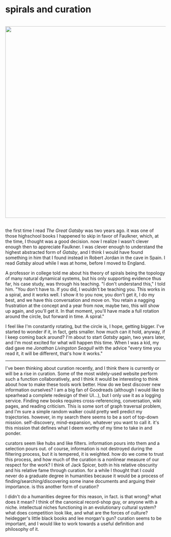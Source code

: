 # spirals and curation 

<br>
<div style="text-align: center;">
<img src="https://78.media.tumblr.com/ab3363055463f10fae7e533a1fb7f72c/tumblr_ouh8ulQkkJ1r9tglmo3_r1_1280.jpg" width="600">
</div>
<br>

the first time I read *The Great Gatsby* was two years ago. it was one of those highschool books I happened to skip in favor of Faulkner, which, at the time, I thought was a good decision. now I realize I wasn't clever enough then to appreciate Faulkner. I was clever enough to understand the highest abstracted form of *Gatsby*, and I think I would have found something in him that I found instead in Robert Jordan in the cave in Spain. I read *Gatsby* aloud while I was at home, before I moved to England. 

A professor in college told me about his theory of spirals being the topology of many natural dynamical systems, but his only supporting evidence thus far, his case study, was through his teaching. "I don't understand this," I told him. "You don't have to. If you did, I wouldn't be teaching you. This works in a spiral, and it works well. I show it to you now, you don't get it, I do my best, and we have this conversation and move on. You retain a nagging frustration at the concept and a year from now, maybe two, this will show up again, and you'll get it. In that moment, you'll have made a full rotation around the circle, but forward in time. A spiral."

I feel like I'm constantly rotating, but the circle is, I hope, getting bigger. I've started to wonder if it, in fact, gets smaller. how much can it hold, anyway, if I keep coming back around? I'm about to start *Gatsby* again, two years later, and I'm most excited for what will happen this time. When I was a kid, my dad gave me *Jonathan Livingston Seagull* with the advice "every time you read it, it will be different, that's how it works."

***

I've been thinking about curation recently, and I think there is currently or will be a rise in curation. Some of the most widely-used website perform such a function collaboratively, and I think it would be interesting to think about how to make these tools work better. How do we best discover new information ourselves? I am a big fan of Goodreads (although I would like to spearhead a complete redesign of their UI...), but I only use it as a logging service. Finding new books requires cross-referencing, conversation, wiki pages, and reading criticism. This is some sort of graph traversal problem, and I'm sure a simple random walker could pretty well predict my trajectories. however, in my search there seems to be a sort of top-down mission. self-discovery, mind-expansion, whatever you want to call it. it's this mission that defines what I deem worthy of my time to take in and ponder. 

curators seem like hubs and like filters. information pours into them and a selection pours out. of course, information is not destroyed during the filtering process, but it is tempered, it is weighted. how do we come to trust this process, and how much of the curation is a nonlinear measure of our respect for the work? I think of Jack Spicer, both in his relative obscurity and his relative fame through curation. for a while I thought that I could never do a graduate degree in humanities because it would be a process of finding/searching/discovering some inane documents and arguing their importance. is this another form of curation? 

I didn't do a humanities degree for this reason, in fact. is that wrong? what does it mean? I think of the canonical record-shop guy, or anyone with a niche. intellectual niches functioning in an evolutionary cultural system? what does competition look like, and what are the forces of culture? heidegger's little black books and lee morgan's gun? curation seems to be important, and I would like to work towards a useful definition and philosophy of it. 